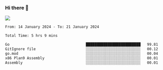 ### Hi there 👋️

![](https://komarev.com/ghpvc/?username=Loner1024)

<!--START_SECTION:waka-->

```txt
From: 14 January 2024 - To: 21 January 2024

Total Time: 5 hrs 9 mins

Go                                   █████████████████████████   99.81 %
GitIgnore file                       ░░░░░░░░░░░░░░░░░░░░░░░░░   00.12 %
go.mod                               ░░░░░░░░░░░░░░░░░░░░░░░░░   00.04 %
x86 Plan9 Assembly                   ░░░░░░░░░░░░░░░░░░░░░░░░░   00.01 %
Assembly                             ░░░░░░░░░░░░░░░░░░░░░░░░░   00.01 %
```

<!--END_SECTION:waka-->



